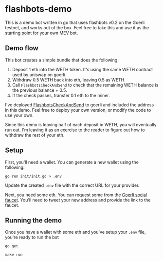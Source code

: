# flashbots-demo

This is a demo bot written in go that uses flashbots v0.2 on the Goerli testnet, and works out of the box. Feel free to take this and use it as the starting point for your own MEV bot.

## Demo flow

This bot creates a simple bundle that does the following:

1. Deposit 1 eth into the WETH token. It's using the same WETH contract used by uniswap on goerli.
2. Withdraw 0.5 WETH back into eth, leaving 0.5 as WETH.
3. Call `FlashbotsCheckAndSend` to check that the remaining WETH balance is the previous balance + 0.5.
4. If the check passes, transfer 0.1 eth to the miner.

I've deployed [FlashbotsCheckAndSend](https://github.com/flashbots/searcher-sponsored-tx/blob/main/contracts/FlashbotsCheckAndSend.sol) to goerli and included the address in this demo. Feel free to deploy your own version, or modify the code to use your own.

Since this demo is leaving half of each deposit in WETH, you will eventually run out. I'm leaving it as an exercise to the reader to figure out how to withdraw the rest of your eth.

## Setup

First, you'll need a wallet. You can generate a new wallet using the following:

```
go run init/init.go > .env
```

Update the created `.env` file with the correct URL for your provider.

Next, you need some eth. You can request some from the [Goerli social faucet](https://faucet.goerli.mudit.blog/). You'll need to tweet your new address and provide the link to the faucet.

## Running the demo

Once you have a wallet with some eth and you've setup your `.env` file, you're ready to run the bot

```
go get

make run
```
